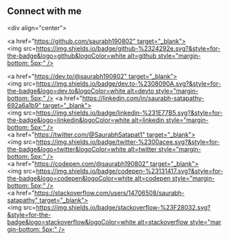 ## Connect with me   
 <div align="center"> 

 <a href="https://github.com/saurabh190802" target="_blank"> 
 <img src=https://img.shields.io/badge/github-%2324292e.svg?&style=for-the-badge&logo=github&logoColor=white alt=github style="margin-bottom: 5px;" /> 
 </a> 

 <a href="https://dev.to/@saurabh190802" target="_blank"> 
 <img src=https://img.shields.io/badge/dev.to-%2308090A.svg?&style=for-the-badge&logo=dev.to&logoColor=white alt=devto style="margin-bottom: 5px;" /> 
 </a> 
 <a href="https://linkedin.com/in/saurabh-satapathy-692a6a1b9" target="_blank"> 
 <img src=https://img.shields.io/badge/linkedin-%231E77B5.svg?&style=for-the-badge&logo=linkedin&logoColor=white alt=linkedin style="margin-bottom: 5px;" /> 
 </a> 
 <a href="https://twitter.com/@SaurabhSatapat1" target="_blank"> 
 <img src=https://img.shields.io/badge/twitter-%2300acee.svg?&style=for-the-badge&logo=twitter&logoColor=white alt=twitter style="margin-bottom: 5px;" /> 
 </a> 
 <a href="https://codepen.com/@saurabh190802" target="_blank"> 
 <img src=https://img.shields.io/badge/codepen-%23131417.svg?&style=for-the-badge&logo=codepen&logoColor=white alt=codepen style="margin-bottom: 5px;" /> 
 </a> 
 <a href="https://stackoverflow.com/users/14706508/saurabh-satapathy" target="_blank"> 
 <img src=https://img.shields.io/badge/stackoverflow-%23F28032.svg?&style=for-the-badge&logo=stackoverflow&logoColor=white alt=stackoverflow style="margin-bottom: 5px;" /> 
 </a>   
 </div>   
   

